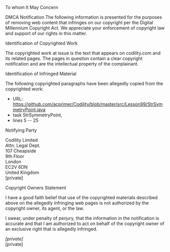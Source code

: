 To whom It May Concern

DMCA Notification
The following information is presented for the purposes of removing web
content that infringes on our copyright per the Digital Millennium
Copyright Act. We appreciate your enforcement of copyright law and support
of our rights in this matter.

Identification of Copyrighted Work

The copyrighted work at issue is the text that appears on codility.com and
its related pages. The pages in question contain a clear copyright
notification and are the intellectual property of the complainant.

Identification of Infringed Material

The following copyrighted paragraphs have been allegedly copied from the
copyrighted work:

- URL:
https://github.com/acprimer/Codility/blob/master/src/Lesson99/StrSymmetryPoint.java
- task StrSymmetryPoint,
- lines 5 -- 25

Notifying Party  

Codility Limited  
Attn: Legal Dept.  
107 Cheapside  
9th Floor  
London  
EC2V 6DN  
United Kingdom  
[private]  

Copyright Owners Statement

I have a good faith belief that use of the copyrighted materials described
above on the allegedly infringing web pages is not authorized by the
copyright owner, its agent, or the law.

I swear, under penalty of perjury, that the information in the notification
is accurate and that I am authorized to act on behalf of the copyright
owner of an exclusive right that is allegedly infringed.

*[private]*  
[private]  

